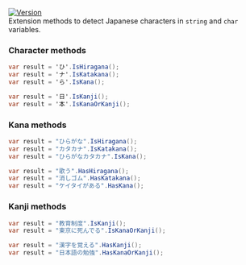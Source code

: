 [![Version](https://img.shields.io/nuget/v/MyNihongo.KanaDetector?style=plastic)](https://www.nuget.org/packages/MyNihongo.KanaDetector/)  
Extension methods to detect Japanese characters in `string` and `char` variables.
### Character methods
```cs
var result = 'ひ'.IsHiragana();
var result = 'ナ'.IsKatakana();
var result = 'ら'.IsKana();

var result = '日'.IsKanji();
var result = '本'.IsKanaOrKanji();
```
### Kana methods
```cs
var result = "ひらがな".IsHiragana();
var result = "カタカナ".IsKatakana();
var result = "ひらがなカタカナ".IsKana();

var result = "歌う".HasHiragana();
var result = "消しゴム".HasKatakana();
var result = "ケイタイがある".HasKana();
```
### Kanji methods
```cs
var result = "教育制度".IsKanji();
var result = "東京に死んでる".IsKanaOrKanji();

var result = "漢字を覚える".HasKanji();
var result = "日本語の勉強".HasKanaOrKanji();
```
